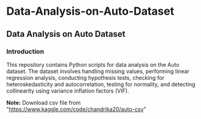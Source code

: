 # Data-Analysis-on-Auto-Dataset
## Data Analysis on Auto Dataset

### Introduction
This repository contains Python scripts for data analysis on the Auto dataset. The dataset involves handling missing values, performing linear regression analysis, conducting hypothesis tests, checking for heteroskedasticity and autocorrelation, testing for normality, and detecting collinearity using variance inflation factors (VIF).

**Note:** Download csv file from "https://www.kaggle.com/code/chandrika20/auto-csv"
